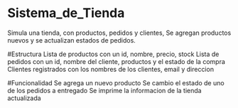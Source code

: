 # Sistema_de_Tienda
Simula una tienda, con productos, pedidos y clientes, Se agregan productos nuevos y se actualizan estados de pedidos.

#Estructura
Lista de productos con un id, nombre, precio, stock
Lista de pedidos con un id, nombre del cliente, productos y el estado de la compra
Clientes registrados con los nombres de los clientes, email y direccion

#Funcionalidad
Se agrega un nuevo producto
Se cambio el estado de uno de los pedidos a entregado
Se imprime la informacion de la tienda actualizada 
